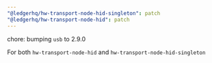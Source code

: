 ```yaml
---
"@ledgerhq/hw-transport-node-hid-singleton": patch
"@ledgerhq/hw-transport-node-hid": patch
---
```


chore: bumping `usb` to 2.9.0

For both `hw-transport-node-hid` and `hw-transport-node-hid-singleton`
